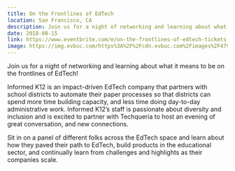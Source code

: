 ```yaml
---
title: On the Frontlines of EdTech
location: San Francisco, CA
description: Join us for a night of networking and learning about what it means to be on the frontlines of EdTech!
date: 2018-08-15
link: https://www.eventbrite.com/e/on-the-frontlines-of-edtech-tickets-48699684066#
image: https://img.evbuc.com/https%3A%2F%2Fcdn.evbuc.com%2Fimages%2F47928520%2F15369463375%2F1%2Foriginal.jpg?w=800&auto=compress&rect=0%2C79%2C1920%2C960&s=214d2e806aa9e7c9caf3f83babf8482a
---
```


Join us for a night of networking and learning about what it means to be on the frontlines of EdTech!

Informed K12 is an impact-driven EdTech company that partners with school districts to automate their paper processes so that districts can spend more time building capacity, and less time doing day-to-day administrative work. Informed K12’s staff is passionate about diversity and inclusion and is excited to partner with Techqueria to host an evening of great conversation, and new connections.

Sit in on a panel of different folks across the EdTech space and learn about how they paved their path to EdTech, build products in the educational sector, and continually learn from challenges and highlights as their companies scale.
